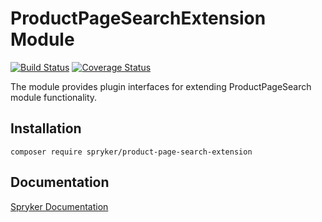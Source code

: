 # ProductPageSearchExtension Module
[![Build Status](https://travis-ci.org/spryker/product-page-search-extension.svg)](https://travis-ci.org/spryker/product-page-search-extension)
[![Coverage Status](https://coveralls.io/repos/github/spryker/product-page-search-extension/badge.svg)](https://coveralls.io/github/spryker/product-page-search-extension)

The module provides plugin interfaces for extending ProductPageSearch module functionality.

## Installation

```
composer require spryker/product-page-search-extension
```

## Documentation

[Spryker Documentation](https://academy.spryker.com/developing_with_spryker/module_guide/modules.html)
